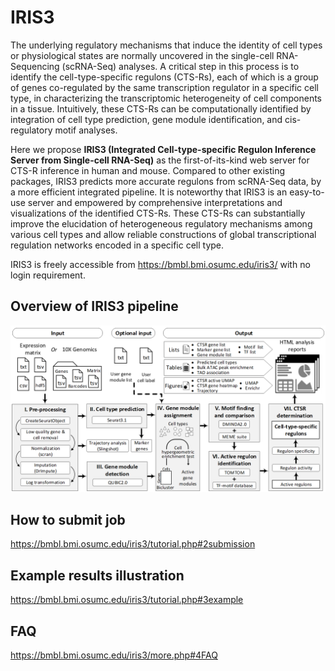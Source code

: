 # IRIS3

The underlying regulatory mechanisms that induce the identity of cell types or physiological states are normally uncovered in the single-cell RNA-Sequencing (scRNA-Seq) analyses. A critical step in this process is to identify the cell-type-specific regulons (CTS-Rs), each of which is a group of genes co-regulated by the same transcription regulator in a specific cell type, in characterizing the transcriptomic heterogeneity of cell components in a tissue. Intuitively, these CTS-Rs can be computationally identified by integration of cell type prediction, gene module identification, and cis-regulatory motif analyses. 

Here we propose **IRIS3 (Integrated Cell-type-specific Regulon Inference Server from Single-cell RNA-Seq)** as the first-of-its-kind web server for CTS-R inference in human and mouse. Compared to other existing packages, IRIS3 predicts more accurate regulons from scRNA-Seq data, by a more efficient integrated pipeline. It is noteworthy that IRIS3 is an easy-to-use server and empowered by comprehensive interpretations and visualizations of the identified CTS-Rs. These CTS-Rs can substantially improve the elucidation of heterogeneous regulatory mechanisms among various cell types and allow reliable constructions of global transcriptional regulation networks encoded in a specific cell type.

IRIS3 is freely accessible from https://bmbl.bmi.osumc.edu/iris3/ with no login requirement. 


## Overview of IRIS3 pipeline
![](web/assets/img/tutorial/1.1.pipeline.png)

## How to submit job
https://bmbl.bmi.osumc.edu/iris3/tutorial.php#2submission 
## Example results illustration
https://bmbl.bmi.osumc.edu/iris3/tutorial.php#3example
## FAQ
https://bmbl.bmi.osumc.edu/iris3/more.php#4FAQ 
